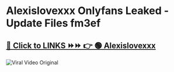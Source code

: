 
 # Alexislovexxx Onlyfans Leaked - Update Files fm3ef

## <h2><a href="https://clipsfans.com/Alexislovexxx&ref=git">🔗 Click to LINKS ⏩⏩ 👉 🟢 Alexislovexxx </a></h2>

<a href="https://clipsfans.com/Alexislovexxx&ref=git" rel="nofollow" data-target="animated-image.originalLink"><img src="https://i.ibb.co.com/xMMVF88/686577567.gif" alt="Viral Video Original" style="max-width: 100%; display: inline-block;" data-target="animated-image.originalImage"></a>

